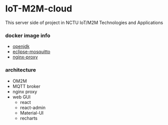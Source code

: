 # IoT-M2M-cloud
This server side of project in NCTU IoT/M2M Technologies and Applications

### docker image info

- [openjdk](https://hub.docker.com/_/openjdk/)
- [eclipse-mosquitto](https://hub.docker.com/_/eclipse-mosquitto/)
- [nginx-proxy](https://hub.docker.com/r/jwilder/nginx-proxy/dockerfile)

### architecture

- OM2M
- MQTT broker
- nginx proxy
- web GUI
    - react
    - react-admin
    - Material-UI
    - recharts